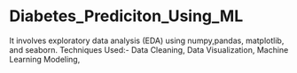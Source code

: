 # Diabetes_Prediciton_Using_ML
It involves exploratory data analysis (EDA) using numpy,pandas, matplotlib, and seaborn.
Techniques Used:-
Data Cleaning,
Data Visualization,
Machine Learning Modeling,
